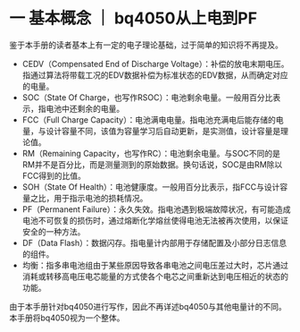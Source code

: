 # 一 基本概念 ｜ bq4050从上电到PF
鉴于本手册的读者基本上有一定的电子理论基础，过于简单的知识将不再提及。
- CEDV（Compensated End of Discharge Voltage）：补偿的放电末期电压。指通过算法将带载工况的EDV数据补偿为标准状态的EDV数据，从而确定对应的电量。
- SOC（State Of Charge，也写作RSOC）：电池剩余电量。一般用百分比表示，指电池中还剩余的电量。
- FCC（Full Charge Capacity）：电池满电电量。指电池充满电后能存储的电量，与设计容量不同，该值为容量学习后自动更新，是实测值，设计容量是理论值。
- RM（Remaining Capacity，也写作RC）：电池剩余电量。与SOC不同的是RM并不是百分比，而是测量测到的原始数据。换句话说，SOC是由RM除以FCC得到的比值。
- SOH（State Of Health）：电池健康度。一般用百分比表示，指FCC与设计容量之比，用于指示电池的损耗情况。
- PF（Permanent Failure）：永久失效。指电池遇到极端故障状况，有可能造成电池不可恢复的损伤时，通过熔断化学熔丝使得电池无法被再次使用，以保证安全的一种方法。
- DF（Data Flash）：数据闪存。指电量计内部用于存储配置及小部分日志信息的组件。
- 均衡：指多串电池组由于某些原因导致各串电池之间电压差过大时，芯片通过消耗或转移高电压电芯能量的方式使各个电芯之间重新达到电压相近的状态的功能。

由于本手册针对bq4050进行写作，因此不再详述bq4050与其他电量计的不同。本手册将bq4050视为一个整体。  
